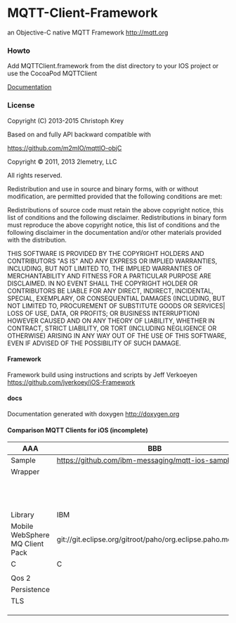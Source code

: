 MQTT-Client-Framework
=====================

an Objective-C native MQTT Framework http://mqtt.org

### Howto

Add MQTTClient.framework from the dist directory to your IOS project
or use the CocoaPod MQTTClient

[Documentation](MQTTClient/dist/documentation/html/index.html)

### License

Copyright (C) 2013-2015 Christoph Krey

Based on and fully API backward compatible with

https://github.com/m2mIO/mqttIO-objC

Copyright © 2011, 2013 2lemetry, LLC

All rights reserved.

Redistribution and use in source and binary forms, with or without modification, are permitted provided that
the following conditions are met:

Redistributions of source code must retain the above copyright notice, this list of conditions and the following disclaimer.
Redistributions in binary form must reproduce the above copyright notice, this list of conditions and the following disclaimer
in the documentation and/or other materials provided with the distribution.

THIS SOFTWARE IS PROVIDED BY THE COPYRIGHT HOLDERS AND CONTRIBUTORS "AS IS" AND ANY EXPRESS OR IMPLIED WARRANTIES,
INCLUDING, BUT NOT LIMITED TO, THE IMPLIED WARRANTIES OF MERCHANTABILITY AND FITNESS FOR A PARTICULAR PURPOSE ARE
DISCLAIMED. IN NO EVENT SHALL THE COPYRIGHT HOLDER OR CONTRIBUTORS BE LIABLE FOR ANY DIRECT, INDIRECT, INCIDENTAL,
SPECIAL, EXEMPLARY, OR CONSEQUENTIAL DAMAGES (INCLUDING, BUT NOT LIMITED TO, PROCUREMENT OF SUBSTITUTE GOODS OR SERVICES|
LOSS OF USE, DATA, OR PROFITS; OR BUSINESS INTERRUPTION) HOWEVER CAUSED AND ON ANY THEORY OF LIABILITY, WHETHER IN CONTRACT,
STRICT LIABILITY, OR TORT (INCLUDING NEGLIGENCE OR OTHERWISE) ARISING IN ANY WAY OUT OF THE USE OF THIS SOFTWARE, EVEN IF
ADVISED OF THE POSSIBILITY OF SUCH DAMAGE.


#### Framework

Framework build using instructions and scripts by Jeff Verkoeyen https://github.com/jverkoey/iOS-Framework

#### docs

Documentation generated with doxygen http://doxygen.org

#### Comparison MQTT Clients for iOS (incomplete)

|AAA|BBB|CCC|DDD|EEE|FFF|GGG|HHH|III|JJJ|
|---|---|---|---|---|---|---|---|---|---|
|Sample|https://github.com/ibm-messaging/mqtt-ios-sample|https://github.com/relayr/apple-mqtt-example|https://github.com/ghvillasboas/MosquitoChat|||||||
|Wrapper|||MQTTKit|Marquette|Moscapsule|Musqueteer|MQTT-Client|MqttSDK|CocoaMQTT|
|||https://github.com/mobile-web-messaging/MQTTKit|https://github.com/smaye81/ios-mqtt|https://github.com/flightonary/Moscapsule|https://github.com/gscalzo/Musquetteer|https://github.com/ckrey/MQTT-Client-Framework|git://git.eclipse.org/gitroot/paho/org.eclipse.paho.mqtt.objc.git|https://github.com/slimpp/CocoaMQTT|
|||Objective-C|Objective-C|Swift|Objective-C|Objective-C|Objective-C|Swift|
Library|IBM|Paho|Mosquitto||||native|native|native|
|Mobile WebSphere MQ Client Pack|git://git.eclipse.org/gitroot/paho/org.eclipse.paho.mqtt.c.git|git://git.eclipse.org/gitroot/mosquitto/org.eclipse.mosquitto.git|||||||
|C|C|C|||||||
||||||||||
Qos 2||||||||||
Persistence||||||||||
TLS||||||||||
||||||||||
||||||||||
||||||||||
